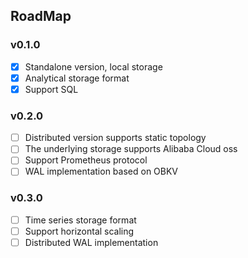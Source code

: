 ## RoadMap
### v0.1.0
- [x] Standalone version, local storage
- [x] Analytical storage format
- [x] Support SQL

### v0.2.0
- [ ] Distributed version supports static topology
- [ ] The underlying storage supports Alibaba Cloud oss
- [ ] Support Prometheus protocol
- [ ] WAL implementation based on OBKV

### v0.3.0
- [ ] Time series storage format
- [ ] Support horizontal scaling
- [ ] Distributed WAL implementation